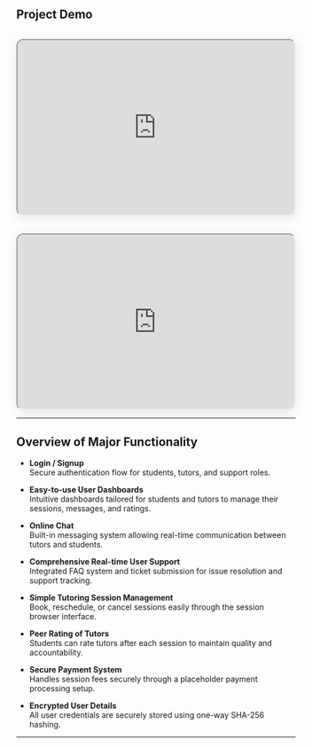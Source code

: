 ## Project Demo

<div class="video-container">
  <iframe src="https://youtu.be/GXKNo1-z4fg" allowfullscreen></iframe>
  <iframe src="https://youtu.be/Rxy4Y9YgpdQ" allowfullscreen></iframe>
</div>

---

## Overview of Major Functionality

- **Login / Signup**  
  Secure authentication flow for students, tutors, and support roles.

- **Easy-to-use User Dashboards**  
  Intuitive dashboards tailored for students and tutors to manage their sessions, messages, and ratings.

- **Online Chat**  
  Built-in messaging system allowing real-time communication between tutors and students.

- **Comprehensive Real-time User Support**  
  Integrated FAQ system and ticket submission for issue resolution and support tracking.

- **Simple Tutoring Session Management**  
  Book, reschedule, or cancel sessions easily through the session browser interface.

- **Peer Rating of Tutors**  
  Students can rate tutors after each session to maintain quality and accountability.

- **Secure Payment System**  
  Handles session fees securely through a placeholder payment processing setup.

- **Encrypted User Details**  
  All user credentials are securely stored using one-way SHA-256 hashing.

---

<style>
.video-container {
  display: flex;
  justify-content: center;
  gap: 2rem;
  flex-wrap: wrap;
  margin-top: 2rem;
}

.video-container iframe {
  flex: 1 1 45%;
  max-width: 560px;
  height: 315px;
  border-radius: 12px;
  box-shadow: 0 4px 20px rgba(0,0,0,0.1);
}
</style>
